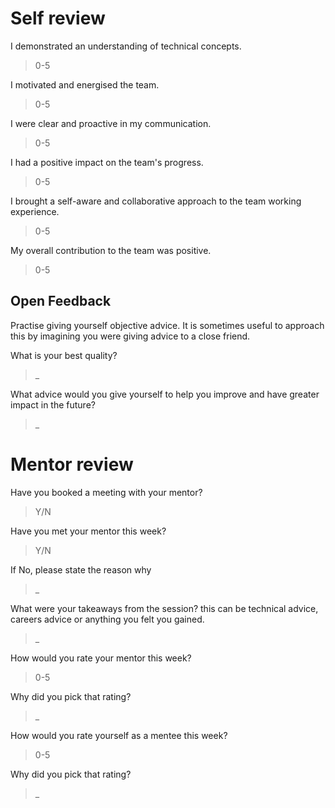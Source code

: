 # Self review

I demonstrated an understanding of technical concepts.
> 0-5

I motivated and energised the team.
> 0-5

I were clear and proactive in my communication.
> 0-5

I had a positive impact on the team's progress.
> 0-5

I brought a self-aware and collaborative approach to the team working experience.
> 0-5


My overall contribution to the team was positive.
> 0-5


## Open Feedback

Practise giving yourself objective advice. It is sometimes useful to approach this by imagining you were giving advice to a close friend.

What is your best quality?
> _

What advice would you give yourself to help you improve and have greater impact in the future?
> _

# Mentor review

Have you booked a meeting with your mentor?
> Y/N

Have you met your mentor this week?
> Y/N

If No, please state the reason why
> _

What were your takeaways from the session? this can be technical advice, careers advice or anything you felt you gained.
> _

How would you rate your mentor this week?
> 0-5

Why did you pick that rating?
> _

How would you rate yourself as a mentee this week?
> 0-5

Why did you pick that rating?
> _
